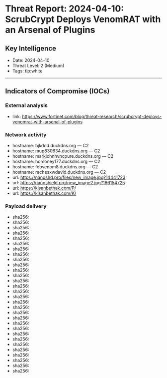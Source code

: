 # Threat Report: 2024-04-10: ScrubCrypt Deploys VenomRAT with an Arsenal of Plugins


## Key Intelligence
* Date: 2024-04-10
* Threat Level: 2 (Medium)
* Tags: tlp:white

---

## Indicators of Compromise (IOCs)
### External analysis
* link: https://www.fortinet.com/blog/threat-research/scrubcrypt-deploys-venomrat-with-arsenal-of-plugins

### Network activity
* hostname: hjkdnd.duckdns.org — C2
* hostname: mup830634.duckdns.org — C2
* hostname: markjohnhvncpure.duckdns.org — C2
* hostname: homoney177.duckdns.org — C2
* hostname: febvenom8.duckdns.org — C2
* hostname: rachesxwdavid.duckdns.org — C2
* url: https://nanoshd.pro/files/new_image.jpg?14441723
* url: https://nanoshield.pro/new_image2.jpg?166154725
* url: https://kisanbethak.com/P/
* url: https://kisanbethak.com/K/

### Payload delivery
* sha256: <sha256>
* sha256: <sha256>
* sha256: <sha256>
* sha256: <sha256>
* sha256: <sha256>
* sha256: <sha256>
* sha256: <sha256>
* sha256: <sha256>
* sha256: <sha256>
* sha256: <sha256>
* sha256: <sha256>
* sha256: <sha256>
* sha256: <sha256>
* sha256: <sha256>
* sha256: <sha256>
* sha256: <sha256>
* sha256: <sha256>
* sha256: <sha256>
* sha256: <sha256>
* sha256: <sha256>
* sha256: <sha256>
* sha256: <sha256>
* sha256: <sha256>
* sha256: <sha256>
* sha256: <sha256>
* sha256: <sha256>
* sha256: <sha256>
* sha256: <sha256>
* sha256: <sha256>
* sha256: <sha256>

